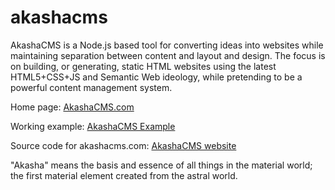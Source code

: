 akashacms
=========

AkashaCMS is a Node.js based tool for converting ideas into websites while maintaining separation between content and layout and design.  The focus is on building, or generating, static HTML websites using the latest HTML5+CSS+JS and Semantic Web ideology, while pretending to be a powerful content management system.

Home page: [AkashaCMS.com](http://akashacms.com)

Working example: [AkashaCMS Example](https://github.com/robogeek/akashacms-example)

Source code for akashacms.com: [AkashaCMS website](https://github.com/robogeek/akashacms-website)

"Akasha" means the basis and essence of all things in the material world; the first material element created from the astral world.
